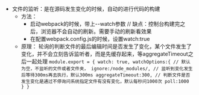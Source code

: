    - 文件的监听：是在源码发生变化的时候，自动的进行代码的构建
        - 方法：
           - 启动webpack的时候，带上--watch参数    // 缺点：控制台构建完之后，浏览器不会自动的刷新。需要手动的刷新看效果
           - 在配置webpack.config.js的时候，设置watch:true
        - 原理： 轮询的判断文件的最后编辑时间是否发生了变化，某个文件发生了变化，并不会立刻告诉监听者，而是先缓存起来，等aggregateTimeout之后一起处理
         ```
            module.export = {
               watch: true,
               watchOptions:{
                  // 默认为空，不监听的文件或者文件夹，
                  ignore:/node_modules/,
                  // 监听到变化发生后等待300ms再去执行，默认300ms
                  aggregateTimeout:300,
                  // 判断文件是否发生变化是通过不停询问系统指定文件有没有变化，默认每秒问1000次
                  poll:1000
               }
            }
         ```